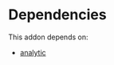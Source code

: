 # Dependencies

This addon depends on:

- [analytic](../../../../../oca-ocb-core/odoo-bringout-oca-ocb-analytic)

